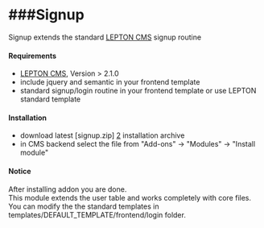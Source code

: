###Signup
=========

Signup extends the standard [LEPTON CMS][1] signup routine

#### Requirements

* [LEPTON CMS][1], Version > 2.1.0
* include jquery and semantic in your frontend template
* standard signup/login routine in your frontend template or use LEPTON standard template 

#### Installation

* download latest [signup.zip] [2] installation archive
* in CMS backend select the file from "Add-ons" -> "Modules" -> "Install module"

#### Notice

After installing addon you are done. <br />
This module extends the user table and works completely with core files.
You can modify the the standard templates in templates/DEFAULT_TEMPLATE/frontend/login folder.


[1]: http://lepton-cms.org "LEPTON CMS"
[2]: http://www.lepton-cms.com/lepador/admintools/signup.php

